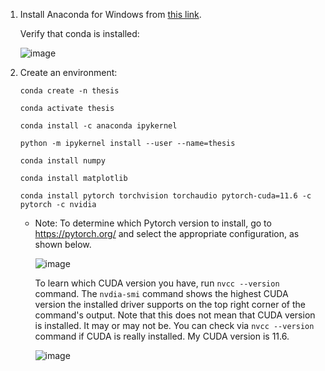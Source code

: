 
1. Install Anaconda for Windows from [this link](https://www.anaconda.com/).
   
   Verify that conda is installed:
   
   ![image](https://github.com/Ezgii/GPU/assets/4748948/e9f7d2df-a7d2-4352-b93a-929116a426c6)

4. Create an environment:
   
   `conda create -n thesis`
   
   `conda activate thesis`
   
   `conda install -c anaconda ipykernel`

   `python -m ipykernel install --user --name=thesis`

   `conda install numpy`

   `conda install matplotlib`
   
   `conda install pytorch torchvision torchaudio pytorch-cuda=11.6 -c pytorch -c nvidia`

      - Note: To determine which Pytorch version to install, go to https://pytorch.org/ and select the appropriate configuration, as shown below.
  
        ![image](https://github.com/Ezgii/GPU/assets/4748948/54fafee5-7f3f-4bc8-bd01-babd070ceed0)
      
        To learn which CUDA version you have, run `nvcc --version` command. The `nvdia-smi` command shows the highest CUDA version the installed driver supports on the top right corner of the command's output. Note that this does not mean that CUDA version is installed. It may or may not be. You can check via `nvcc --version` command if CUDA is really installed. My CUDA version is 11.6.
   
        
        ![image](https://github.com/Ezgii/GPU/assets/4748948/eb92cec3-9ae4-4b75-bf78-4affacfeba3c)

     

   
